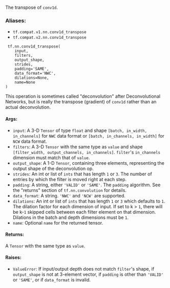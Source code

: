 The transpose of `conv1d`.
### Aliases:
- `tf.compat.v1.nn.conv1d_transpose`
- `tf.compat.v2.nn.conv1d_transpose`

```
 tf.nn.conv1d_transpose(
    input,
    filters,
    output_shape,
    strides,
    padding='SAME',
    data_format='NWC',
    dilations=None,
    name=None
)
```
This operation is sometimes called "deconvolution" after Deconvolutional Networks, but is really the transpose (gradient) of `conv1d` rather than an actual deconvolution.
#### Args:
- `input`: A 3-D `Tensor` of type `float` and shape `[batch, in_width, in_channels]` for `NWC` data format or `[batch, in_channels, in_width]` for `NCW` data format.
- `filters`: A 3-D `Tensor` with the same type as `value` and shape `[filter_width, output_channels, in_channels]`. `filter`'s `in_channels` dimension must match that of `value`.
- `output_shape`: A 1-D `Tensor`, containing three elements, representing the output shape of the deconvolution op.
- `strides`: An int or list of `ints` that has length `1` or `3`. The number of entries by which the filter is moved right at each step.
- `padding`: A string, either `'VALID'` or `'SAME'`. The `padding` algorithm. See the "returns" section of `tf.nn.convolution` for details.
- `data_format`: A string. `'NWC'` and `'NCW'` are supported.
- `dilations`: An int or list of `ints` that has length `1` or `3` which defaults to `1`. The dilation factor for each dimension of input. If set to k > `1`, there will be k-`1` skipped cells between each filter element on that dimension. Dilations in the batch and depth dimensions must be `1`.
- `name`: Optional `name` for the returned tensor.
#### Returns:
A `Tensor` with the same type as `value`.
#### Raises:
- `ValueError`: If input/output depth does not match `filter`'s shape, if `output_shape` is not at 3-element vector, if `padding` is other than `'VALID'` or `'SAME'`, or if `data_format` is invalid.
